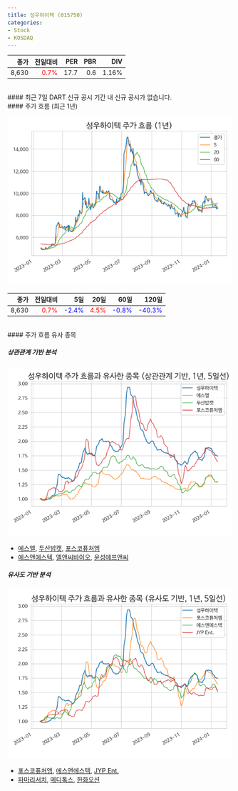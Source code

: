 ```yaml
---
title: 성우하이텍 (015750)
categories:
- Stock
- KOSDAQ
---
```


|**종가**|**전일대비**|**PER**|**PBR**|**DIV**|
|---:|-------:|--:|--:|--:|
|8,630|<span style="color: red">0.7%</span>|17.7|0.6|1.16%|

<!-- more -->

<br>
#### 최근 7일 DART 신규 공시
기간 내 신규 공시가 없습니다.

<br>
#### 주가 흐름 (최근 1년)

![015750](/assets/images/stock/015750.png)

|**종가**|**전일대비**|**5일**|**20일**|**60일**|**120일**|
|---:|-------:|--:|---:|---:|----:|
|8,630|<span style="color: red">0.7%</span>|<span style="color: blue">-2.4%</span>|<span style="color: red">4.5%</span>|<span style="color: blue">-0.8%</span>|<span style="color: blue">-40.3%</span>|

<br>
#### 주가 흐름 유사 종목

##### 상관관계 기반 분석

![015750](/assets/images/stock/015750_corr.png)
- [에스엘](/005850/), [두산밥캣](/241560/), [포스코퓨처엠](/003670/)
- [에스앤에스텍](/101490/), [엘앤씨바이오](/290650/), [윤성에프앤씨](/372170/)

##### 유사도 기반 분석

![015750](/assets/images/stock/015750_sim.png)
- [포스코퓨처엠](/003670/), [에스앤에스텍](/101490/), [JYP Ent.](/035900/)
- [파마리서치](/214450/), [메디톡스](/086900/), [한화오션](/042660/)